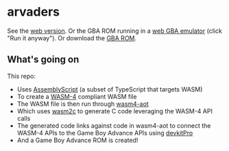 # arvaders

See the [web version](https://rajsite.github.io/arvaders/). Or the GBA ROM running in a [web GBA emulator](https://gba.ninja/?autorun=https://rajsite.github.io/arvaders/cart.timescale.gba) (click "Run it anyway"). Or download the [GBA ROM](https://rajsite.github.io/arvaders/cart.timescale.gba).

## What's going on

This repo:
- Uses [AssemblyScript](https://www.assemblyscript.org/) (a subset of TypeScript that targets WASM)
- To create a [WASM-4](https://wasm4.org/) compliant WASM file
- The WASM file is then run through [wasm4-aot](https://github.com/asiekierka/wasm4-aot)
- Which uses [wasm2c](https://webassembly.github.io/wabt/doc/wasm2c.1.html) to generate C code leveraging the WASM-4 API calls
- The generated code links against code in wasm4-aot to connect the WASM-4 APIs to the Game Boy Advance APIs using [devkitPro](https://devkitpro.org/)
- And a Game Boy Advance ROM is created!
